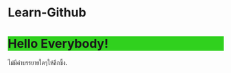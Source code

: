 # Learn-Github
<!DOCTYPE html>
<html lang="en">
    <head>
        <meta charset="utf-8">
        <title>HELLO MYWORLD </title>
</head>
        <body>

<h1 style="background-color: rgb(48, 209, 30);">Hello Everybody!</h1>
<p>ไม่มีคำบรรยายใดๆให้ลึกซึ้ง.</p>

</body>
</html>
